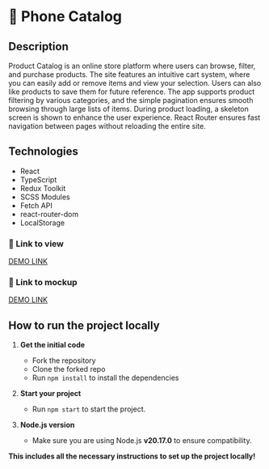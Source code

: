 # 🛒 Phone Catalog

## Description
Product Catalog is an online store platform where users can browse, filter, and purchase products. The site features an intuitive cart system, where you can easily add or remove items and view your selection. Users can also like products to save them for future reference. The app supports product filtering by various categories, and the simple pagination ensures smooth browsing through large lists of items. During product loading, a skeleton screen is shown to enhance the user experience. React Router ensures fast navigation between pages without reloading the entire site.

## Technologies
- React
- TypeScript
- Redux Toolkit
- SCSS Modules
- Fetch API
- react-router-dom
- LocalStorage
  
### 🔗 Link to view
[DEMO LINK](https://k-shestakov.github.io/phone-catalog/)
  
### 🎨 Link to mockup
[DEMO LINK](https://www.figma.com/design/T5ttF21UnT6RRmCQQaZc6L/Phone-catalog-(V2)-Original)

## How to run the project locally
1. **Get the initial code**
   - Fork the repository
   - Clone the forked repo
   - Run `npm install` to install the dependencies

2. **Start your project**
   - Run `npm start` to start the project.

3. **Node.js version**
   - Make sure you are using Node.js **v20.17.0** to ensure compatibility.

**This includes all the necessary instructions to set up the project locally!**

